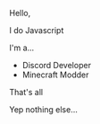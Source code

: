 Hello,

I do Javascript

I'm a...
- Discord Developer
- Minecraft Modder

That's all








Yep nothing else...
